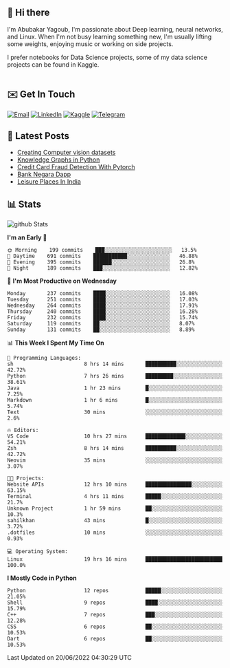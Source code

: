 ## 👋 Hi there

I'm Abubakar Yagoub, I'm passionate about Deep learning, neural networks, and
Linux. When I'm not busy learning something new, I'm usually lifting some
weights, enjoying music or working on side projects.

I prefer notebooks for Data Science projects, some of my data science projects
can be found in Kaggle. <br> <br>

## ✉️ Get In Touch

[![Email](https://img.shields.io/badge/Email-f1f1f1?style=for-the-badge&logo=gmail&logoColor=0f111a)](mailto:hi@blacksuan19.dev)
[![LinkedIn](https://img.shields.io/badge/LinkedIn-0077B5?style=for-the-badge&logo=linkedin&logoColor=white)](https://www.linkedin.com/in/blacksuan19/)
[![Kaggle](https://img.shields.io/badge/Kaggle-5acfff?style=for-the-badge&logo=kaggle&logoColor=white)](http://kaggle.com/abubakaryagob/)
[![Telegram](https://img.shields.io/badge/Telegram-2CA5E0?style=for-the-badge&logo=telegram&logoColor=white)](https://t.me/blacksuan19)

## 📩 Latest Posts

<!-- BLOG-POST-LIST:START -->
- [Creating Computer vision datasets](http://blacksuan19.dev/blog/creating-datasets/)
- [Knowledge Graphs in Python](http://blacksuan19.dev/projects/Knowledge_Graphs/)
- [Credit Card Fraud Detection With Pytorch](http://blacksuan19.dev/projects/credit-card-fraud-detection-with-pytorch/)
- [Bank Negara Dapp](http://blacksuan19.dev/projects/bank-negara/)
- [Leisure Places In India](http://blacksuan19.dev/projects/leisure-places-in-india/)
<!-- BLOG-POST-LIST:END -->

## 📊 Stats

![github Stats](https://github-readme-stats.vercel.app/api?username=blacksuan19&theme=github_dark&show_icons=true&count_private=true&custom_title=Github%20Stats&hide_border=true)

<!--START_SECTION:waka-->
**I'm an Early 🐤** 

```text
🌞 Morning    199 commits    ███░░░░░░░░░░░░░░░░░░░░░░   13.5% 
🌆 Daytime    691 commits    ███████████░░░░░░░░░░░░░░   46.88% 
🌃 Evening    395 commits    ██████░░░░░░░░░░░░░░░░░░░   26.8% 
🌙 Night      189 commits    ███░░░░░░░░░░░░░░░░░░░░░░   12.82%

```
📅 **I'm Most Productive on Wednesday** 

```text
Monday       237 commits    ████░░░░░░░░░░░░░░░░░░░░░   16.08% 
Tuesday      251 commits    ████░░░░░░░░░░░░░░░░░░░░░   17.03% 
Wednesday    264 commits    ████░░░░░░░░░░░░░░░░░░░░░   17.91% 
Thursday     240 commits    ████░░░░░░░░░░░░░░░░░░░░░   16.28% 
Friday       232 commits    ████░░░░░░░░░░░░░░░░░░░░░   15.74% 
Saturday     119 commits    ██░░░░░░░░░░░░░░░░░░░░░░░   8.07% 
Sunday       131 commits    ██░░░░░░░░░░░░░░░░░░░░░░░   8.89%

```


📊 **This Week I Spent My Time On** 

```text
💬 Programming Languages: 
sh                       8 hrs 14 mins       ██████████░░░░░░░░░░░░░░░   42.72% 
Python                   7 hrs 26 mins       █████████░░░░░░░░░░░░░░░░   38.61% 
Java                     1 hr 23 mins        █░░░░░░░░░░░░░░░░░░░░░░░░   7.25% 
Markdown                 1 hr 6 mins         █░░░░░░░░░░░░░░░░░░░░░░░░   5.74% 
Text                     30 mins             ░░░░░░░░░░░░░░░░░░░░░░░░░   2.6%

🔥 Editors: 
VS Code                  10 hrs 27 mins      █████████████░░░░░░░░░░░░   54.21% 
Zsh                      8 hrs 14 mins       ██████████░░░░░░░░░░░░░░░   42.72% 
Neovim                   35 mins             ░░░░░░░░░░░░░░░░░░░░░░░░░   3.07%

🐱‍💻 Projects: 
Website APIs             12 hrs 10 mins      ███████████████░░░░░░░░░░   63.15% 
Terminal                 4 hrs 11 mins       █████░░░░░░░░░░░░░░░░░░░░   21.7% 
Unknown Project          1 hr 59 mins        ██░░░░░░░░░░░░░░░░░░░░░░░   10.3% 
sahilkhan                43 mins             █░░░░░░░░░░░░░░░░░░░░░░░░   3.72% 
.dotfiles                10 mins             ░░░░░░░░░░░░░░░░░░░░░░░░░   0.93%

💻 Operating System: 
Linux                    19 hrs 16 mins      █████████████████████████   100.0%

```

**I Mostly Code in Python** 

```text
Python                   12 repos            █████░░░░░░░░░░░░░░░░░░░░   21.05% 
Shell                    9 repos             ████░░░░░░░░░░░░░░░░░░░░░   15.79% 
C++                      7 repos             ███░░░░░░░░░░░░░░░░░░░░░░   12.28% 
CSS                      6 repos             ██░░░░░░░░░░░░░░░░░░░░░░░   10.53% 
Dart                     6 repos             ██░░░░░░░░░░░░░░░░░░░░░░░   10.53%

```



 Last Updated on 20/06/2022 04:30:29 UTC
<!--END_SECTION:waka-->
